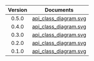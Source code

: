 | Version | Documents |
|:---:|---|
| 0.5.0 |[api_class_diagram.svg](0.5.0/api_class_diagram.svg)<br/>|
| 0.4.0 |[api_class_diagram.svg](0.4.0/api_class_diagram.svg)<br/>|
| 0.3.0 |[api_class_diagram.svg](0.3.0/api_class_diagram.svg)<br/>|
| 0.2.0 |[api_class_diagram.svg](0.2.0/api_class_diagram.svg)<br/>|
| 0.1.0 |[api_class_diagram.svg](0.1.0/api_class_diagram.svg)<br/>|
